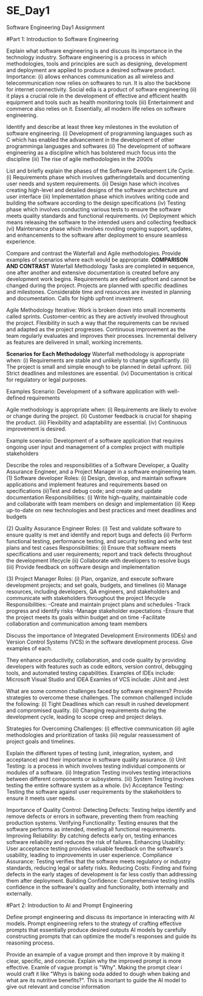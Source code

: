 # SE_Day1
Software Engineering Day1 Assignment

#Part 1: Introduction to Software Engineering

Explain what software engineering is and discuss its importance in the technology industry.
Software engineering is a process in which methodologies, tools and principles are such as designing, development and deployment are applied to produce a desired software product.
Importance:   (i) allows enhances communication as all wireless and telecommunication now relies on softwares to run. It is also the backbone for internet connectivity. Social edia is a product of software engineering
              (ii) it plays a crucial role in the development of effective and efficient health equipment and tools such as health monitoring tools
              (iii) Entertainment and commerce also relies on it. Essentially, all modern life relies on software engineering.

Identify and describe at least three key milestones in the evolution of software engineering.
              (i) Development of programming languages such as C which has enabled the advancement in the development of other programminga languages and softwares
              (ii) The development of software engineering as a discipline which has bolstered much focus into the discipline 
              (iii) The rise of agile methodologies in the 2000s

List and briefly explain the phases of the Software Development Life Cycle.
              (i)    Requirements phase which involves gatheringdetails and documenting user needs and system requirements.
              (ii)   Design hase which incolves creating high-level and detailed designs of the software architecture and user interface
              (iii)  Implementation phase which involves writing code and building the software according to the design specifications
              (iv)   Testing phase which involves conducting various tests to ensure the software meets quality standards and functional requirements.
              (v)    Deployment which means releasing the software to the intended users and collecting feedback
              (vi)   Maintenance phase which involves roviding ongoing support, updates, and enhancements to the software after deployment to ensure seamless experience.

Compare and contrast the Waterfall and Agile methodologies. Provide examples of scenarios where each would be appropriate.
**COMPARISON AND CONTRAST**
Waterfall Methodology
    Tasks are completed in sequence, one after another and extensive documentation is created before any development work begins.
    Requirements are defined upfront and cannot be changed during the project.
    Projects are planned with specific deadlines and milestones.
    Considerable time and resources are invested in planning and documentation. Calls for highb upfront investment.

Agile Methodology
    Iterative: Work is broken down into small increments called sprints.
    Customer-centric as they are actively involved throughout the project.
    Flexibility in such a way that the requirements can be revised and adapted as the project progresses.
    Continuous improvement as the team regularly evaluates and improves their processes.
    Incremental delivery as features are delivered in small, working increments.

**Scenarios for Each Methodology**
Waterfall methodology is appropriate when:
    (i)    Requirements are stable and unlikely to change significantly.
    (ii)   The project is small and simple enough to be planned in detail upfront.
    (iii)  Strict deadlines and milestones are essential.
    (iv)   Documentation is critical for regulatory or legal purposes.

Examples Scenario:
    Development of a software application with well-defined requirements

Agile methodology is appropriate when:
    (i)    Requirements are likely to evolve or change during the project.
    (ii)   Customer feedback is crucial for shaping the product.
    (iii)  Flexibility and adaptability are essential.
    (iv)   Continuous improvement is desired.

Example scenario:
    Development of a software application that requires ongoing user input and management of a complex project with multiple stakeholders


Describe the roles and responsibilities of a Software Developer, a Quality Assurance Engineer, and a Project Manager in a software engineering team.
(1) Software developer
Roles:
        (i) Design, develop, and maintain software applications and implement features and requirements based on specifications
        (ii)Test and debug code; and create and update documentation
Responsibilities:
        (i)   Write high-quality, maintainable code and collaborate with team members on design and implementation
        (ii)  Keep up-to-date on new technologies and best practices and meet deadlines and budgets

(2)  Quality Assurance Engineer
Roles:
        (i)   Test and validate software to ensure quality is met and identify and report bugs and defects
        (ii)  Perform functional testing, performance testing, and security testing and write test plans and test cases
Responsibilities:
        (i)  Ensure that software meets specifications and user requirements; report and track defects throughout the development lifecycle
        (ii)  Collaborate with developers to resolve bugs
        (iii)  Provide feedback on software design and implementation

(3)  Project Manager
Roles:
        (i)   Plan, organize, and execute software development projects; and set goals, budgets, and timelines
        (ii)  Manage resources, including developers, QA engineers, and stakeholders and communicate with stakeholders throughout the project lifecycle
    Responsibilities:
        -Create and maintain project plans and schedules
        -Track progress and identify risks
        -Manage stakeholder expectations
        -Ensure that the project meets its goals within budget and on time
        -Facilitate collaboration and communication among team members

Discuss the importance of Integrated Development Environments (IDEs) and Version Control Systems (VCS) in the software development process. Give examples of each.

They enhance productivity, collaboration, and code quality by providing developers with features such as code editors, version control, debugging tools, and automated testing capabilities.
Examples of IDEs include: Microsoft Visual Studio and IDEA
Examles of VCS include: JUnit and Jest


What are some common challenges faced by software engineers? Provide strategies to overcome these challenges.
 The common challenged include the following:
 (i)   Tight Deadlines which can result in rushed development and compromised quality.
 (ii)  Changing requirements during the development cycle, leading to scope creep and project delays.

Strategies for Overcoming Challenges: 
  (i)   effective communication
  (ii)  agile methodologies and  prioritization of tasks
  (iii) regular reassessment of project goals and timelines.


Explain the different types of testing (unit, integration, system, and acceptance) and their importance in software quality assurance.
(i)    Unit Testing: is a process in which involves testing individual components or modules of a software.
(ii)   Integration Testing involves testing interactions between different components or subsystems.
(iii)  System Testing involves testing the entire software system as a whole.
(iv)   Acceptance Testing: Testing the software against user requirements by the stakeholders to ensure it meets user needs.

Importance of Quality Control: 
    Detecting Defects: Testing helps identify and remove defects or errors in software, preventing them from reaching production systems.
    Verifying Functionality: Testing ensures that the software performs as intended, meeting all functional requirements.
    Improving Reliability: By catching defects early on, testing enhances software reliability and reduces the risk of failures.
    Enhancing Usability: User acceptance testing provides valuable feedback on the software's usability, leading to improvements in user experience.
    Compliance Assurance: Testing verifies that the software meets regulatory or industry standards, reducing legal or safety risks.
    Reducing Costs: Finding and fixing defects in the early stages of development is far less costly than addressing them after deployment.
    Building Confidence: Comprehensive testing instills confidence in the software's quality and functionality, both internally and externally.


#Part 2: Introduction to AI and Prompt Engineering


Define prompt engineering and discuss its importance in interacting with AI models.
Prompt engineering refers to the strategy of crafting effective prompts that essentially produce desired outputs  AI models by carefully constructing prompts that can optimize the model's responses and guide its reasoning process.

Provide an example of a vague prompt and then improve it by making it clear, specific, and concise. Explain why the improved prompt is more effective.
Examle of vague prompt is "Why".
Making the prompt clear i would craft it like "Whys is baking soda added to dough when baking and what are its nutritive benefits?". This is imortant to guide the AI model to give out relevant and concise information
